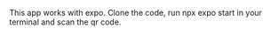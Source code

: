 This app works with expo. Clone the code, run npx expo start in your terminal and scan the qr code.
